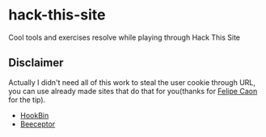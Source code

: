 # hack-this-site
Cool tools and exercises resolve while playing through Hack This Site

## Disclaimer
Actually I didn't need all of this work to steal the user cookie through URL, you can use already made sites that do that for you(thanks for [Felipe Caon](https://github.com/felipecaon) for the tip).
- [HookBin](https://hookbin.com/)
- [Beeceptor](https://beeceptor.com/)
